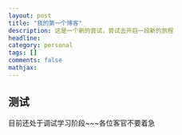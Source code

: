 ```yaml
---
layout: post
title: "我的第一个博客"
description: 这是一个新的尝试，尝试去开启一段新的旅程
headline: 
category: personal
tags: []
comments: false
mathjax: 
---
```

## 测试

目前还处于调试学习阶段~~~各位客官不要着急
